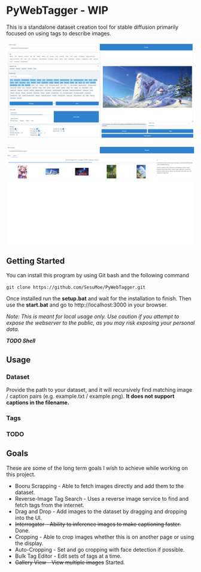 # PyWebTagger - WIP

This is a standalone dataset creation tool for stable diffusion primarily focused on using tags to describe images.

![3](./showcase/3.jpg)

![3-1](./showcase/3-1.png)

## Getting Started

You can install this program by using Git bash and the following command

```git clone https://github.com/SesuMoe/PyWebTagger.git```

Once installed run the **setup.bat** and wait for the installation to finish. 
Then use the **start.bat** and go to http://localhost:3000 in your browser.

*Note: This is meant for local usage only. Use caution if you attempt to expose the webserver to the public, 
as you may risk exposing your personal data.*

***TODO Shell***

## Usage

### Dataset

Provide the path to your dataset, and it will recursively find matching image / caption pairs (e.g. example.txt / example.png). **It does not support captions in the filename.**

### Tags

### TODO

## Goals

These are some of the long term goals I wish to achieve while working on this project.

* Booru Scrapping - Able to fetch images directly and add them to the dataset.
* Reverse-Image Tag Search - Uses a reverse image service to find and fetch tags from the internet.
* Drag and Drop - Add images to the dataset by dragging and dropping into the UI.
* ~~Interrogator - Ability to inference images to make captioning faster.~~ Done.
* Cropping - Able to crop images whether this is on another page or using the display.
* Auto-Cropping - Set and go cropping with face detection if possible.
* Bulk Tag Editor - Edit sets of tags at a time.
* ~~Gallery View - View multiple images~~ Started.
